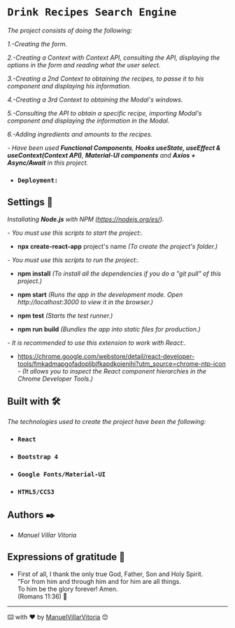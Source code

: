 # `Drink Recipes Search Engine`

_The project consists of doing the following:_

_1.-Creating the form._

_2.-Creating a Context with Context API, consulting the API, displaying the options in the form and reading what the user select._

_3.-Creating a 2nd Context to obtaining the recipes, to passe it to his component and displaying his information._

_4.-Creating a 3rd Context to obtaining the Modal's windows._

_5.-Consulting the API to obtain a specific recipe, importing Modal's component and displaying the information in the Modal._

_6.-Adding ingredients and amounts to the recipes._

_- Have been used **Functional Components**, **Hooks useState, useEffect & useContext(Context API)**, **Material-UI     components** and  **Axios + Async/Await** in this project._


* ### `Deployment:` 


## Settings 🔧

_Installating **Node.js** with NPM (https://nodejs.org/es/)._ 


_- You must use this scripts to start the project:._

* **npx create-react-app** project's name  _(To create the project's folder.)_ 


_- You must use this scripts to run the project:._

* **npm install**  _(To install all the dependencies if you do a "git pull" of this project.)_

* **npm start**  _(Runs the app in the development mode. Open http://localhost:3000 to view it in the browser.)_ <br />

* **npm test**  _(Starts the test runner.)_ <br />

* **npm run build**  _(Bundles the app into static files for production.)_ <br />


_- It is recommended to use this extension to work with React:._

* https://chrome.google.com/webstore/detail/react-developer-tools/fmkadmapgofadopljbjfkapdkoienihi?utm_source=chrome-ntp-icon _-  (It allows you to inspect the React component hierarchies in the Chrome Developer Tools.)_


## Built with 🛠️

_The technologies used to create the project have been the following:_

* ### `React`
* ### `Bootstrap 4`
* ### `Google Fonts/Material-UI`
* ### `HTML5/CCS3`

## Authors ✒️

* _Manuel Villar Vitoria_


## Expressions of gratitude 🎁

* First of all, I thank the only true God, Father, Son and Holy Spirit. <br />
"For from him and through him and for him are all things. <br />
To him be the glory forever! Amen. <br />
(Romans 11:36) 📢

---
⌨️ with ❤️ by [ManuelVillarVitoria](https://github.com/ManuelVillarVitoria) 😊

